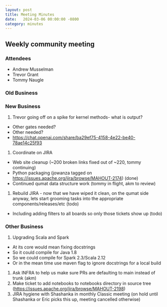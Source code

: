 ```yaml
---
layout: post
title: Meeting Minutes
date:   2024-03-06 00:00:00 -0800
category: minutes
---
```

## Weekly community meeting

### Attendees
* Andrew Musselman
* Trevor Grant
* Tommy Naugle

### Old Business

### New Business
1. Trevor going off on a spike for kernel methods- what is output?
  * Other gates needed?
  * Other <other> needed?
  * https://chat.openai.com/share/ba29ef75-4158-4e22-be40-78ae14c25f93
1. Coordinate on JIRA
  * Web site cleanup (~200 broken links fixed out of ~220, tommy continuing)
  * Python packaging (jowanza tagged on https://issues.apache.org/jira/browse/MAHOUT-2174) (done)
  * Continued qumat data structure work (tommy in flight, akm to review)
1. Rebuild JIRA - now that we have wiped it clean, on the qumat side anyway, lets start grooming tasks into the appropriate components/releases/etc (todo)
  * Including adding filters to all boards so only those tickets show up (todo)


### Other Business
1. Upgrading Scala and Spark
  * At its core would mean fixing docstrings
  * So it could compile for Java 1.8
  * So we could compile for Spark 2.3/Scala 2.12
  * Or in the mean time use maven flag to ignore docstrings for a local build
1. Ask INFRA to help us make sure PRs are defaulting to main instead of trunk (akm)
1. Make ticket to add notebooks to notebooks directory in source tree (https://issues.apache.org/jira/browse/MAHOUT-2198)
1. JIRA hygiene with Shashanka in monthly Classic meeting (on hold until Shashanka or Eric picks this up, meeting cancelled otherwise)
